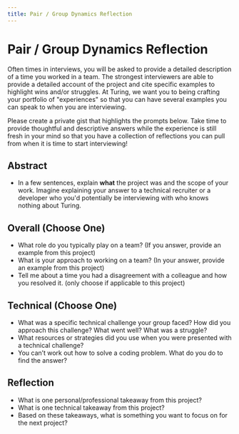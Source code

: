 ```yaml
---
title: Pair / Group Dynamics Reflection
---
```


# Pair / Group Dynamics Reflection

Often times in interviews, you will be asked to provide a detailed description of a time you worked in a team. The strongest interviewers are able to provide a detailed account of the project and cite specific examples to highlight wins and/or struggles. At Turing, we want you to being crafting your portfolio of "experiences" so that you can have several examples you can speak to when you are interviewing.

Please create a private gist that highlights the prompts below. Take time to provide thoughtful and descriptive answers while the experience is still fresh in your mind so that you have a collection of reflections you can pull from when it is time to start interviewing!

## Abstract

- In a few sentences, explain **what** the project was and the scope of your work. Imagine explaining your answer to a technical recruiter or a developer who you'd potentially be interviewing with who knows nothing about Turing.

## Overall (Choose One)

- What role do you typically play on a team? (If you answer, provide an example from this project)
- What is your approach to working on a team? (In your answer, provide an example from this project)
- Tell me about a time you had a disagreement with a colleague and how you resolved it. (only choose if applicable to this project)

## Technical (Choose One)

- What was a specific technical challenge your group faced? How did you approach this challenge? What went well? What was a struggle?
- What resources or strategies did you use when you were presented with a technical challenge?
- You can’t work out how to solve a coding problem. What do you do to find the answer?

## Reflection

- What is one personal/professional takeaway from this project?
- What is one technical takeaway from this project?
- Based on these takeaways, what is something you want to focus on for the next project?

